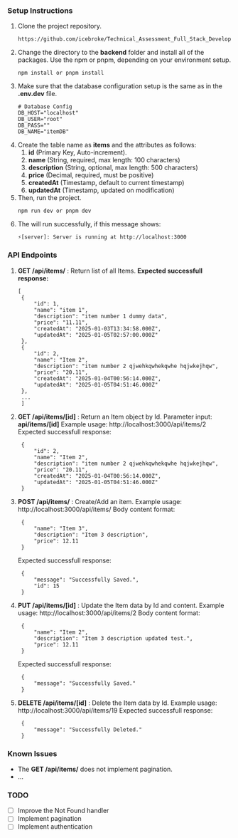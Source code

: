 ### Setup Instructions
1. Clone the project repository.
    ```
    https://github.com/icebroke/Technical_Assessment_Full_Stack_Developer_1.git
    ```
2. Change the directory to the **backend** folder and install all of the packages. Use the npm or pnpm, depending on your environment setup.
    ```
    npm install or pnpm install
    ```
3. Make sure that the database configuration setup is the same as in the **.env.dev** file.
    ```
    # Database Config
    DB_HOST="localhost"
    DB_USER="root"
    DB_PASS=""
    DB_NAME="itemDB"
    ```
4. Create the table name as **items** and the attributes as follows:
   1. **id** (Primary Key, Auto-increment).
   2. **name** (String, required, max length: 100 characters)
   3. **description** (String, optional, max length: 500 characters)
   4. **price** (Decimal, required, must be positive)
   5. **createdAt** (Timestamp, default to current timestamp)
   6. **updatedAt** (Timestamp, updated on modification)
5. Then, run the project.
    ```
    npm run dev or pnpm dev
    ```
6. The will run successfully, if this message shows:
    ```
    ⚡️[server]: Server is running at http://localhost:3000
    ```

### API Endpoints
1. **GET /api/items/** : Return list of all Items.
   **Expected successfull response:**
   ```
   [
    {
        "id": 1,
        "name": "item 1",
        "description": "item number 1 dummy data",
        "price": "11.11",
        "createdAt": "2025-01-03T13:34:58.000Z",
        "updatedAt": "2025-01-05T02:57:00.000Z"
    },
    {
        "id": 2,
        "name": "Item 2",
        "description": "item number 2 qjwehkqwhekqwhe hqjwkejhqw",
        "price": "20.11",
        "createdAt": "2025-01-04T00:56:14.000Z",
        "updatedAt": "2025-01-05T04:51:46.000Z"
    },
    ...
    ]
   ```
2. **GET /api/items/[id]** : Return an Item object by Id.
   Parameter input: **api/items/[id]**
   Example usage: http://localhost:3000/api/items/2
   Expected successfull response:
   ```
    {
        "id": 2,
        "name": "Item 2",
        "description": "item number 2 qjwehkqwhekqwhe hqjwkejhqw",
        "price": "20.11",
        "createdAt": "2025-01-04T00:56:14.000Z",
        "updatedAt": "2025-01-05T04:51:46.000Z"
    }
   ```
3. **POST /api/items/** : Create/Add an item.
   Example usage: http://localhost:3000/api/items/
   Body content format:
   ```
    {
        "name": "Item 3",
        "description": "Item 3 description",
        "price": 12.11
    }
   ```
   Expected successfull response:
   ```
    {
        "message": "Successfully Saved.",
        "id": 15
    }
   ```
4. **PUT /api/items/[id]** : Update the Item data by Id and content.
   Example usage: http://localhost:3000/api/items/2
   Body content format:
   ```
    {
        "name": "Item 2",
        "description": "Item 3 description updated test.",
        "price": 12.11
    }
   ```
   Expected successfull response:
   ```
    {
        "message": "Successfully Saved."
    }
   ```
5. **DELETE /api/items/[id]** : Delete the Item data by Id.
   Example usage: http://localhost:3000/api/items/19
   Expected successfull response:
   ```
    {
        "message": "Successfully Deleted."
    }
   ```

### Known Issues
- The **GET /api/items/** does not implement pagination.
- ...

### TODO
- [ ] Improve the Not Found handler
- [ ] Implement pagination
- [ ] Implement authentication